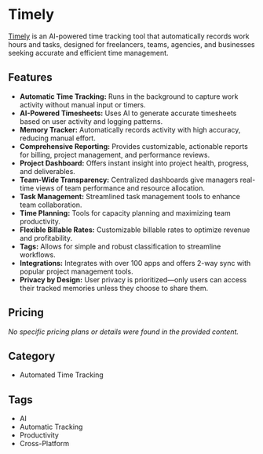 # Timely

[Timely](https://timelyapp.com/) is an AI-powered time tracking tool that automatically records work hours and tasks, designed for freelancers, teams, agencies, and businesses seeking accurate and efficient time management.

## Features
- **Automatic Time Tracking:** Runs in the background to capture work activity without manual input or timers.
- **AI-Powered Timesheets:** Uses AI to generate accurate timesheets based on user activity and logging patterns.
- **Memory Tracker:** Automatically records activity with high accuracy, reducing manual effort.
- **Comprehensive Reporting:** Provides customizable, actionable reports for billing, project management, and performance reviews.
- **Project Dashboard:** Offers instant insight into project health, progress, and deliverables.
- **Team-Wide Transparency:** Centralized dashboards give managers real-time views of team performance and resource allocation.
- **Task Management:** Streamlined task management tools to enhance team collaboration.
- **Time Planning:** Tools for capacity planning and maximizing team productivity.
- **Flexible Billable Rates:** Customizable billable rates to optimize revenue and profitability.
- **Tags:** Allows for simple and robust classification to streamline workflows.
- **Integrations:** Integrates with over 100 apps and offers 2-way sync with popular project management tools.
- **Privacy by Design:** User privacy is prioritized—only users can access their tracked memories unless they choose to share them.

## Pricing
*No specific pricing plans or details were found in the provided content.*

## Category
- Automated Time Tracking

## Tags
- AI
- Automatic Tracking
- Productivity
- Cross-Platform